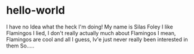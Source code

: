 # hello-world
I have no Idea what the heck I'm doing!
My name is Silas Foley
I like Flamingos 
I lied, I don't really actually much about Flamingos 
I mean, Flamingos are cool and all I guess, Iv'e just never really been interested in them
So.....
